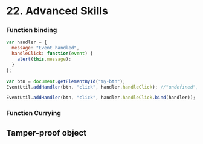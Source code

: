 # 22. Advanced Skills

### Function binding

```javascript
var handler = {
  message: "Event handled",
  handleClick: function(event) {
    alert(this.message);
  }
};

var btn = document.getElementById("my-btn");
EventUtil.addHandler(btn, "click", handler.handleClick); //"undefined", because this points to the DOM/Window

EventUtil.addHandler(btn, "click", handler.handleClick.bind(handler));
```

### Function Currying

## Tamper-proof object